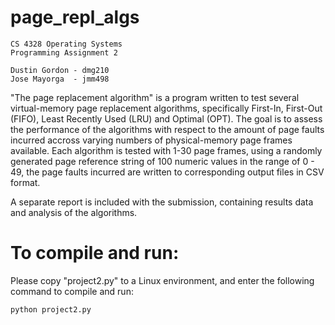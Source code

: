 # page_repl_algs

	CS 4328 Operating Systems
	Programming Assignment 2

	Dustin Gordon - dmg210
	Jose Mayorga  - jmm498

"The page replacement algorithm" is a program written to test several virtual-memory page replacement algorithms, specifically
First-In, First-Out (FIFO), Least Recently Used (LRU) and Optimal (OPT). The goal is to assess the performance of the algorithms 
with respect to the amount of page faults incurred accross  varying numbers of physical-memory page frames available. Each
algorithm is tested with 1-30 page frames, using a randomly generated page reference string of 100 numeric values 
in the range of 0 - 49, the page faults incurred are written to corresponding output files in CSV format.

A separate report is included with the submission, containing results data and analysis of the algorithms.

# To compile and run:

Please copy "project2.py" to a Linux environment, and enter the following command to compile and run:

	python project2.py

